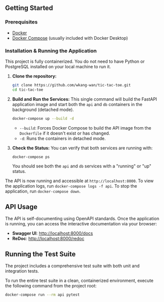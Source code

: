 ## Getting Started

### Prerequisites

* [Docker](https://www.docker.com/products/docker-desktop/)
* [Docker Compose](https://docs.docker.com/compose/install/) (usually included with Docker Desktop)

### Installation & Running the Application

This project is fully containerized. You do not need to have Python or PostgreSQL installed on your local machine to run it.

1.  **Clone the repository:**
    ```bash
    git clone https://github.com/wkang-wan/tic-tac-toe.git
    cd tic-tac-toe
    ```

2.  **Build and Run the Services:**
    This single command will build the FastAPI application image and start both the `api` and `db` containers in the background (detached mode).

    ```bash
    docker-compose up --build -d
    ```
    * `--build`: Forces Docker Compose to build the API image from the `Dockerfile` if it doesn't exist or has changed.
    * `-d`: Runs the containers in detached mode.

3.  **Check the Status:**
    You can verify that both services are running with:
    ```bash
    docker-compose ps
    ```
    You should see both the `api` and `db` services with a "running" or "up" status.

The API is now running and accessible at `http://localhost:8000`. To view the application logs, run `docker-compose logs -f api`. To stop the application, run `docker-compose down`.

## API Usage

The API is self-documenting using OpenAPI standards. Once the application is running, you can access the interactive documentation via your browser:

* **Swagger UI**: [http://localhost:8000/docs](http://localhost:8000/docs)
* **ReDoc**: [http://localhost:8000/redoc](http://localhost:8000/redoc)

## Running the Test Suite

The project includes a comprehensive test suite with both unit and integration tests.

To run the entire test suite in a clean, containerized environment, execute the following command from the project root:

```bash
docker-compose run --rm api pytest